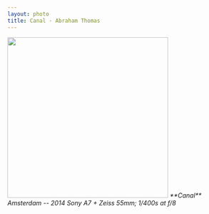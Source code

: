 ```yaml
---
layout: photo
title: Canal · Abraham Thomas
---
```


<img src="/assets/photos/Canal.jpg" width="360px" class="photo">

<i>
**Canal**  
Amsterdam -- 2014  
Sony A7 + Zeiss 55mm; 1/400s at f/8  
</i>

